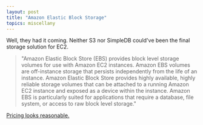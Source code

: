 ```yaml
---
layout: post
title: "Amazon Elastic Block Storage"
topics: miscellany
---
```

Well, they had it coming. Neither S3 nor SimpleDB could've been the final storage solution for EC2.

> "Amazon Elastic Block Store (EBS) provides block level storage volumes for use with Amazon EC2 instances. Amazon EBS volumes are off-instance storage that persists independently from the life of an instance. Amazon Elastic Block Store provides highly available, highly reliable storage volumes that can be attached to a running Amazon EC2 instance and exposed as a device within the instance. Amazon EBS is particularly suited for applications that require a database, file system, or access to raw block level storage."

[Pricing looks reasonable.](http://www.amazon.com/b/ref=sc_fe_c_1_3435361_1?ie=UTF8&node=689343011&no=3435361&me=A36L942TSJ2AJA)